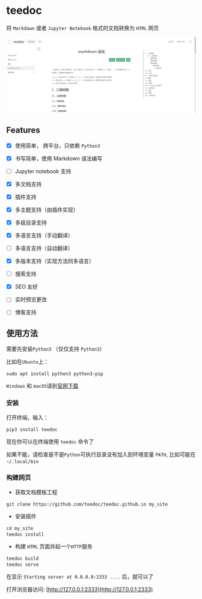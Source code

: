 teedoc
=====


将 `Markdown` 或者 `Jupyter Notebook` 格式的文档转换为 `HTML` 网页

![](./assets/images/teedoc_screenshot_0.jpg)


## Features

- [x] 使用简单， 跨平台，只依赖 `Python3`
- [x] 书写简单，使用 Markdown 语法编写
- [ ] Jupyter notebook 支持
- [x] 多文档支持
- [x] 插件支持
- [x] 多主题支持（由插件实现）
- [x] 多级目录支持
- [x] 多语言支持（手动翻译）
- [ ] 多语言支持（自动翻译）
- [x] 多版本支持（实现方法同多语言）
- [ ] 搜索支持
- [x] SEO 友好
- [ ] 实时预览更改
- [ ] 博客支持


## 使用方法

需要先安装`Python3` （仅仅支持 `Python3`）

比如在`Ubuntu`上：
```
sudo apt install python3 python3-pip
```

`Windows` 和 `macOS`请到[官网下载](https://www.python.org/downloads/)



### 安装

打开终端，输入：

```
pip3 install teedoc
```

现在你可以在终端使用 `teedoc` 命令了

如果不能，请检查是不是`Python`可执行目录没有加入到环境变量 `PATH`,
比如可能在 `~/.local/bin`


### 构建网页

* 获取文档模板工程

```
git clone https://github.com/teedoc/teedoc.github.io my_site
```

* 安装插件

```
cd my_site
teedoc install
```

* 构建 `HTML` 页面并起一个`HTTP`服务

```
teedoc build
teedoc serve
```

在显示 `Starting server at 0.0.0.0:2333 ....` 后，就可以了

打开浏览器访问: [http://127.0.0.1:2333](http://127.0.0.1:2333)



